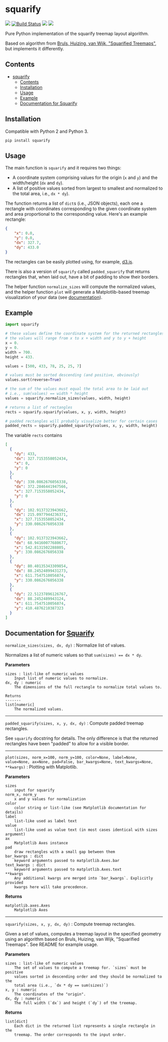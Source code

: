 squarify
========
![](https://img.shields.io/pypi/v/squarify.svg?style=flat)
[![Build Status](https://travis-ci.org/laserson/squarify.svg?branch=master)](https://travis-ci.org/laserson/squarify)
![](https://img.shields.io/pypi/pyversions/squarify.svg?style=flat)
![](https://img.shields.io/pypi/l/squarify.svg?style=flat)

Pure Python implementation of the squarify treemap layout algorithm.

Based on algorithm from [Bruls, Huizing, van Wijk, "Squarified Treemaps"](https://doi.org/10.1007/978-3-7091-6783-0_4), but
implements it differently.

## Contents

- [squarify](#squarify)
  - [Contents](#contents)
  - [Installation](#installation)
  - [Usage](#usage)
  - [Example](#example)
  - [Documentation for Squarify](#documentation-for-squarify)

Installation
------------

Compatible with Python 2 and Python 3.

    pip install squarify


Usage
-----

The main function is `squarify` and it requires two things:

* A coordinate system comprising values for the origin (`x` and `y`) and the
width/height (`dx` and `dy`).
* A list of positive values sorted from largest to smallest and normalized to
the total area, i.e., `dx * dy`).

The function returns a list of `dict`s (i.e., JSON objects), each one a
rectangle with coordinates corresponding to the given coordinate system and area
proportional to the corresponding value.  Here's an example rectangle:

```json
{
    "x": 0.0,
    "y": 0.0,
    "dx": 327.7,
    "dy": 433.0
}
```

The rectangles can be easily plotted using, for example,
[d3.js](http://d3js.org/).

There is also a version of `squarify` called `padded_squarify` that returns
rectangles that, when laid out, have a bit of padding to show their borders.

The helper function `normalize_sizes` will compute the normalized values, and
the helper function `plot` will generate a Matplotlib-based treemap
visualization of your data (see [documentation](#Documentation-for-Squarify)).


Example
-------
```python
import squarify

# these values define the coordinate system for the returned rectangles
# the values will range from x to x + width and y to y + height
x = 0.
y = 0.
width = 700.
height = 433.

values = [500, 433, 78, 25, 25, 7]

# values must be sorted descending (and positive, obviously)
values.sort(reverse=True)

# the sum of the values must equal the total area to be laid out
# i.e., sum(values) == width * height
values = squarify.normalize_sizes(values, width, height)

# returns a list of rectangles
rects = squarify.squarify(values, x, y, width, height)

# padded rectangles will probably visualize better for certain cases
padded_rects = squarify.padded_squarify(values, x, y, width, height)
```

The variable `rects` contains

```json
[
  {
    "dy": 433,
    "dx": 327.7153558052434,
    "x": 0,
    "y": 0
  },
  {
    "dy": 330.0862676056338,
    "dx": 372.2846441947566,
    "x": 327.7153558052434,
    "y": 0
  },
  {
    "dy": 102.9137323943662,
    "dx": 215.0977944236371,
    "x": 327.7153558052434,
    "y": 330.0862676056338
  },
  {
    "dy": 102.9137323943662,
    "dx": 68.94160077680677,
    "x": 542.8131502288805,
    "y": 330.0862676056338
  },
  {
    "dy": 80.40135343309854,
    "dx": 88.24524899431273,
    "x": 611.7547510056874,
    "y": 330.0862676056338
  },
  {
    "dy": 22.51237896126767,
    "dx": 88.2452489943124,
    "x": 611.7547510056874,
    "y": 410.4876210387323
  }
]
```

Documentation for [Squarify](squarify/__init__.py)
---------

`normalize_sizes(sizes, dx, dy)`
:   Normalize list of values.

Normalizes a list of numeric values so that `sum(sizes) == dx * dy`.

**Parameters**

    sizes : list-like of numeric values
        Input list of numeric values to normalize.
    dx, dy : numeric
        The dimensions of the full rectangle to normalize total values to.

    Returns
    -------
    list[numeric]
        The normalized values.

----------------------------------------------------------------------------------------

`padded_squarify(sizes, x, y, dx, dy)`
:   Compute padded treemap rectangles.

See `squarify` docstring for details. The only difference is that the
returned rectangles have been "padded" to allow for a visible border.

----------------------------------------------------------------------------------------

`plot(sizes, norm_x=100, norm_y=100, color=None, label=None, value=None, ax=None, pad=False, bar_kwargs=None, text_kwargs=None, **kwargs)`
:   Plotting with Matplotlib.

**Parameters**

    sizes
        input for squarify
    norm_x, norm_y
        x and y values for normalization
    color
        color string or list-like (see Matplotlib documentation for details)
    label
        list-like used as label text
    value
        list-like used as value text (in most cases identical with sizes argument)
    ax
        Matplotlib Axes instance
    pad
        draw rectangles with a small gap between them
    bar_kwargs : dict
        keyword arguments passed to matplotlib.Axes.bar
    text_kwargs : dict
        keyword arguments passed to matplotlib.Axes.text
    **kwargs
        Any additional kwargs are merged into `bar_kwargs`. Explicitly provided
        kwargs here will take precedence.

**Returns**

    matplotlib.axes.Axes
        Matplotlib Axes

----------------------------------------------------------------------------------------

`squarify(sizes, x, y, dx, dy)`
:   Compute treemap rectangles.

Given a set of values, computes a treemap layout in the specified geometry
using an algorithm based on Bruls, Huizing, van Wijk, "Squarified Treemaps".
See README for example usage.

**Parameters**

    sizes : list-like of numeric values
        The set of values to compute a treemap for. `sizes` must be positive
        values sorted in descending order and they should be normalized to the
        total area (i.e., `dx * dy == sum(sizes)`)
    x, y : numeric
        The coordinates of the "origin".
    dx, dy : numeric
        The full width (`dx`) and height (`dy`) of the treemap.

**Returns**

    list[dict]
        Each dict in the returned list represents a single rectangle in the
        treemap. The order corresponds to the input order.
